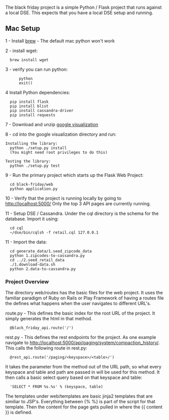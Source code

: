 The black friday project is a simple Python / Flask project that runs against a local DSE. This expects that you have a local DSE setup and running.

## Mac Setup ##

1 - Install [brew](http://brew.sh/)   - The default mac python won't work

2 - install wget:
```
  brew install wget
```

3 - verify you can run python:  

```
      python
      exit()
```
4 Install Python dependencies:
```
  pip install flask
  pip install blist
  pip install cassandra-driver
  pip install requests
```

7 - Download and unzip [google visualization](https://google-visualization-python.googlecode.com/files/gviz_api_py-1.8.2.tar.gz)

8 - cd into the google visualization directory and run:
```
Installing the library:
  python ./setup.py install
  (You might need root privileges to do this)

Testing the library:
  python ./setup.py test
```

9 - Run the primary project which starts up the Flask Web Project:
```
  cd black-friday/web
  python application.py
```

10 - Verify that the project is running locally by going to [http://localhost:5000/](http://localhost:5000/)  Only the top 3 API pages are currently running.

11 - Setup DSE / Cassandra.  Under the cql directory is the schema for the database.  Import it using:
```
  cd cql
  ~/dse/bin/cqlsh -f retail.cql 127.0.0.1
```

11 - Import the data:
```
  cd generate_data/1.seed_zipcode_data
  python 1.zipcodes-to-cassandra.py
  cd ../2.seed_retail_data
  ./1.download-data.sh
  python 2.data-to-cassandra.py
```


### Project Overview ###

The directory web/routes has the basic files for the web project.  It uses the familiar paradigm of Ruby on Rails or Play Framework of having a routes file the defines what happens when the user navigates to different URL's.

route.py - This defines the basic index for the root URL of the project.  It simply generates the html in that method.
```
  @black_friday_api.route('/')
```

rest.py - This defines the rest endpoints for the project.  As one example navigate to [http://localhost:5000/api/paging/system/compaction_history/](http://localhost:5000/api/paging/system/compaction_history/).  This calls the following route in rest.py:
```
  @rest_api.route('/paging/<keyspace>/<table>/')
```
It takes the parameter from the method out of the URL path, so what every keyspace and table and path are passed in will be used for this method.  It then calls a basic select query based on that keyspace and table:
```
  'SELECT * FROM %s.%s' % (keyspace, table)
```

The templates under web/templates are basic jinja2 templates that are similiar to JSP's.  Everything between {%  %}  is part of the script for that template.  Then the content for the page gets pulled in where the {{ content }} is defined.
